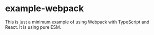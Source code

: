# example-webpack

This is just a minimum example of using Webpack with TypeScript and React. It is using pure ESM.
